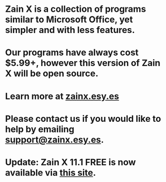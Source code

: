 # Zain X is a collection of programs similar to Microsoft Office, yet simpler and with less features. 
# Our programs have always cost $5.99+, however this version of Zain X will be open source.
# Learn more at <a href="http://zainx.esy.es">zainx.esy.es</a>
# Please contact us if you would like to help by emailing <a href="mailto:support@zainx.esy.es">support@zainx.esy.es</a>.
# Update: Zain X 11.1 FREE is now available via <a href="https://zainx.ecwid.com/#!/Zain-X-11-1-FREE/p/73068550/category=21102108">this site</a>.
